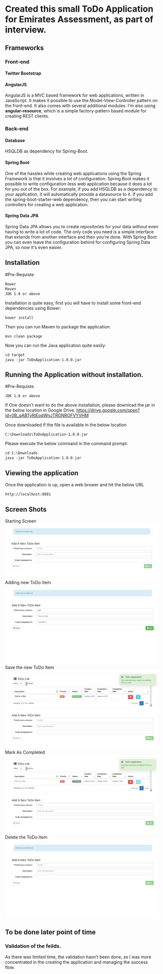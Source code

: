 # Created this small ToDo Application for Emirates Assessment, as part of interview.

## Frameworks

### Front-end

#### Twitter Bootstrap

#### AngularJS
AngularJS is a MVC based framework for web applications, written in JavaScript. It makes it possible to use the Model-View-Controller pattern on the front-end. It also comes with several additional modules. I'm also using **angular-resource**, which is a simple factory-pattern based module for creating REST clients.

### Back-end

#### Database
HSQLDB as dependency for Spring-Boot.

#### Spring Boot
One of the hassles while creating web applications using the Spring Framework is that it involves a lot of configuration. Spring Boot makes it possible to write configuration-less web application because it does a lot for you out of the box.
For example, if you add HSQLDB as a dependency to your application, it will automatically provide a datasource to it.
If you add the spring-boot-starter-web dependency, then you can start writing controllers for creating a web application.


#### Spring Data JPA
Spring Data JPA allows you to create repositories for your data without even having to write a lot of code. The only code you need is a simple interface that extends from another interface and then you're done.
With Spring Boot you can even leave the configuration behind for configuring Spring Data JPA, so now it's even easier.


## Installation

#Pre-Requiste
```
Bower
Maven
JDK 1.8 or above
```

Installation is quite easy, first you will have to install some front-end dependencies using Bower:
```
bower install
```

Then you can run Maven to package the application:
```
mvn clean package
```

Now you can run the Java application quite easily:
```
cd target
java -jar ToDoApplication-1.0.0.jar
```

## Running the Application without installation.

#Pre-Requiste
```
JDK 1.8 or above
```

If One doesn't want to do the above installation, please download the jar in the below location in Google Drive.
https://drive.google.com/open?id=0B_gABTyRlEoqWnJTRGNROFVYVHM

Once downloaded if the file is available in the below location
```
C:\Downloads\ToDoApplication-1.0.0.jar
```
Please execute the below command in the command prompt.

```
cd C:\Downloads
java -jar ToDoApplication-1.0.0.jar
```

## Viewing the application

Once the application is up, open a web brower and hit the below URL
```
http://localhost:8081
```

## Screen Shots

Starting Screen
![Settings Window](https://github.com/AnupamSinha/ToDoApplication/blob/master/screenshot/ToDo-List-Emirates-Assessment-1.png)
Adding new ToDo Item
![Settings Window](https://github.com/AnupamSinha/ToDoApplication/blob/master/screenshot/ToDo-List-Emirates-Assessment-2.png)
Save the new ToDo Item
![Settings Window](https://github.com/AnupamSinha/ToDoApplication/blob/master/screenshot/ToDo-List-Emirates-Assessment-3.png)
Mark As Completed
![Settings Window](https://github.com/AnupamSinha/ToDoApplication/blob/master/screenshot/ToDo-List-Emirates-Assessment-4.png)
Delete the ToDo Item
![Settings Window](https://github.com/AnupamSinha/ToDoApplication/blob/master/screenshot/ToDo-List-Emirates-Assessment-5.png)

## To be done later point of time
### Validation of the feilds. 
As there was limited time, the validation hasn't been done, as I was more concentrated in the creating the application and managing the success flow.
